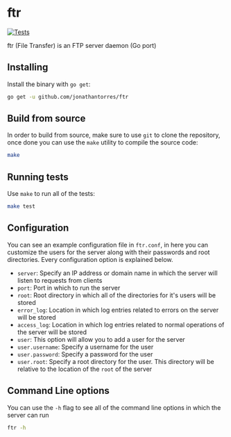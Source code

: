 # ftr
[![Tests](https://github.com/jonathantorres/ftr/actions/workflows/tests.yml/badge.svg)](https://github.com/jonathantorres/ftr/actions/workflows/tests.yml)

ftr (File Transfer) is an FTP server daemon (Go port)

## Installing
Install the binary with `go get`:
```bash
go get -u github.com/jonathantorres/ftr
```

## Build from source
In order to build from source, make sure to use `git` to clone the repository, once done you can use the `make` utility to compile the source code:
```bash
make
```

## Running tests
Use `make` to run all of the tests:
```bash
make test
```

## Configuration
You can see an example configuration file in `ftr.conf`, in here you can customize the users for the server along with their passwords and root directories. Every configuration option is explained below.

- `server`: Specify an IP address or domain name in which the server will listen to requests from clients
- `port`: Port in which to run the server
- `root`: Root directory in which all of the directories for it's users will be stored
- `error_log`: Location in which log entries related to errors on the server will be stored
- `access_log`: Location in which log entries related to normal operations of the server will be stored
- `user`: This option will allow you to add a user for the server
- `user.username`: Specify a username for the user
- `user.password`: Specify a password for the user
- `user.root`: Specify a root directory for the user. This directory will be relative to the location of the `root` of the server

## Command Line options
You can use the `-h` flag to see all of the command line options in which the server can run
```bash
ftr -h
```
